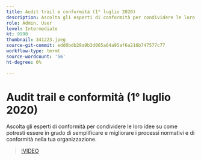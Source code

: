 ```yaml
---
title: Audit trail e conformità (1° luglio 2020)
description: Ascolta gli esperti di conformità per condividere le loro idee su come potresti essere in grado di semplificare e migliorare i processi normativi e di conformità nella tua organizzazione.
role: Admin, User
level: Intermediate
kt: 9990
thumbnail: 341223.jpeg
source-git-commit: edd0bdb28a9b3d065a64a95af6a216b747577c77
workflow-type: tm+mt
source-wordcount: '56'
ht-degree: 0%

---
```


# Audit trail e conformità (1° luglio 2020)

Ascolta gli esperti di conformità per condividere le loro idee su come potresti essere in grado di semplificare e migliorare i processi normativi e di conformità nella tua organizzazione.

>[!VIDEO](https://video.tv.adobe.com/v/341223/?quality=12&learn=on)
